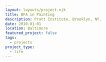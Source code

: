 ```yaml
---
layout: layouts/project.njk
title: BFA in Painting
description: Pratt Institute, Brooklyn, NY.
date: 2010-01-01
location: Baltimore
featured_project: false
tags: 
  - projects
project_type: 
  - life
---
```

